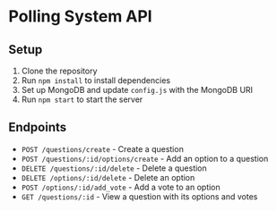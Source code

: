 # Polling System API

## Setup

1. Clone the repository
2. Run `npm install` to install dependencies
3. Set up MongoDB and update `config.js` with the MongoDB URI
4. Run `npm start` to start the server

## Endpoints

- `POST /questions/create` - Create a question
- `POST /questions/:id/options/create` - Add an option to a question
- `DELETE /questions/:id/delete` - Delete a question
- `DELETE /options/:id/delete` - Delete an option
- `POST /options/:id/add_vote` - Add a vote to an option
- `GET /questions/:id` - View a question with its options and votes
